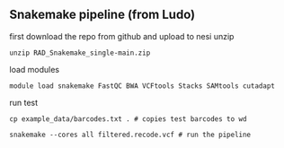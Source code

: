 ## Snakemake pipeline (from Ludo)

first download the repo from github and upload to nesi
unzip
```
unzip RAD_Snakemake_single-main.zip
```

load modules 
```
module load snakemake FastQC BWA VCFtools Stacks SAMtools cutadapt
```

run test
```
cp example_data/barcodes.txt . # copies test barcodes to wd

snakemake --cores all filtered.recode.vcf # run the pipeline
```
